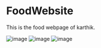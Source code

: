 # FoodWebsite
This is the food webpage of karthik.

![image](https://github.com/KARTHIKBAIRI/FoodWebsite/assets/133215834/2a25e84b-77b2-48dc-a31a-16b6cdbb8df8)
![image](https://github.com/KARTHIKBAIRI/FoodWebsite/assets/133215834/386edea7-4edb-4335-a509-53d26901ceb9)
![image](https://github.com/KARTHIKBAIRI/FoodWebsite/assets/133215834/1d510005-5527-48bf-acc9-8a4c4b25f738)



